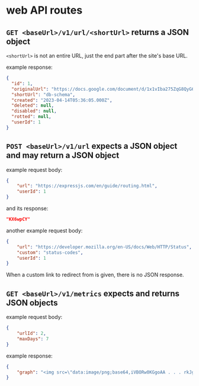 # web API routes

## `GET <baseUrl>/v1/url/<shortUrl>` returns a JSON object

`<shortUrl>` is not an entire URL, just the end part after the site's base URL.

example response:

```json
{
  "id": 1,
  "originalUrl": "https://docs.google.com/document/d/1x1vIba275ZqG8QyG6ITHhW_pf3WH04_-GSS7cjyVE5U/edit",
  "shortUrl": "db-schema",
  "created": "2023-04-14T05:36:05.000Z",
  "deleted": null,
  "disabled": null,
  "rotted": null,
  "userId": 1
}
```

## `POST <baseUrl>/v1/url` expects a JSON object and may return a JSON object

example request body:

```json
{
    "url": "https://expressjs.com/en/guide/routing.html",
    "userId": 1
}
```

and its response:

```json
"KX6wpCY"
```

another example request body:

```json
{
    "url": "https://developer.mozilla.org/en-US/docs/Web/HTTP/Status",
    "custom": "status-codes",
    "userId": 1
}
```

When a custom link to redirect from is given, there is no JSON response.

## `GET <baseUrl>/v1/metrics` expects and returns JSON objects

example request body:

```json
{
    "urlId": 2,
    "maxDays": 7
}
```

example response:

```json
{
    "graph": "<img src=\"data:image/png;base64,iVBORw0KGgoAA . . . rkJggg==\" />"
}
```
